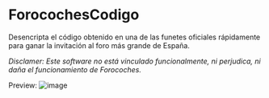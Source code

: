 # ForocochesCodigo
Desencripta el código obtenido en una de las funetes oficiales rápidamente para ganar la invitación al foro más grande de España.

*Disclamer: Este software no está vinculado funcionalmente, ni perjudica, ni daña el funcionamiento de Forocoches.*

Preview:
![image](https://user-images.githubusercontent.com/25538565/177432196-86461c44-276a-4a0f-91cf-97e94360da8a.png)
